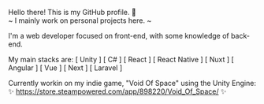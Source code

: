 Hello there! This is my GitHub profile. 👋 <br>
~ I mainly work on personal projects here. ~

I'm a web developer focused on front-end, with some knowledge of back-end.

My main stacks are:
[ Unity ] [ C# ] [ React ] [ React Native ] [ Nuxt ] [ Angular ] [ Vue ] [ Next ] [ Laravel ]

Currently workin on my indie game, "Void Of Space" using the Unity Engine: <br>
✨ https://store.steampowered.com/app/898220/Void_Of_Space/ ✨

<!--
**JheyMurasaki/JheyMurasaki** is a ✨ _special_ ✨ repository because its `README.md` (this file) appears on your GitHub profile.

Here are some ideas to get you started:

- 🔭 I’m currently working on ...
- 🌱 I’m currently learning ...
- 👯 I’m looking to collaborate on ...
- 🤔 I’m looking for help with ...
- 💬 Ask me about ...
- 📫 How to reach me: ...
- 😄 Pronouns: ...
- ⚡ Fun fact: ...
-->
